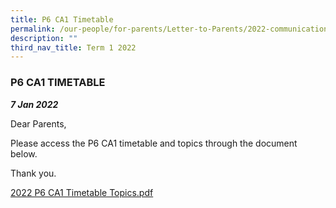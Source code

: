 ```yaml
---
title: P6 CA1 Timetable
permalink: /our-people/for-parents/Letter-to-Parents/2022-communications/Term-1-2022/7Jan2022
description: ""
third_nav_title: Term 1 2022
---
```

### P6 CA1 TIMETABLE 
***7 Jan 2022***

Dear Parents,  
  
Please access the P6 CA1 timetable and topics through the document below.  
  
Thank you.  
  
[2022 P6 CA1 Timetable  Topics.pdf](/files/2022%20P6%20CA1%20Timetable%20%20Topics.pdf)